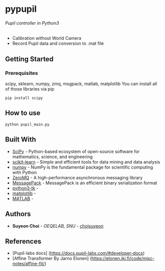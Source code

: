 # pypupil
###### Pupil controller in Python3
- Calibration without World Camera
- Record Pupil data and conversion to .mat file

## Getting Started



### Prerequisites
scipy, sklearn, numpy, zmq, msgpack, matlab, matplotlib
You can install all of those libraries via pip
```
pip install scipy
```


## How to use
```
python pupil_main.py
```

## Built With

* [SciPy](https://www.scipy.org/) - Python-based ecosystem of open-source software for mathematics, science, and engineering
* [scikit-learn](https://maven.apache.org/) - Simple and efficient tools for data mining and data analysis
* [numpy](https://scikit-learn.org/) - NumPy is the fundamental package for scientific computing with Python
* [ZeroMQ](https://zeromq.org/) - A high-performance asynchronous messaging library
* [MessagePack](https://msgpack.org/) - MessagePack is an efficient binary serialization format
* [python3-tk](#) -
* [matplotlib](#) -
* [MATLAB](#) -

## Authors

* **Suyeon Choi** - *OEQELAB, SNU* - [choisuyeon](https://github.com/choisuyeon)

## References
- [Pupil-labs docs] (https://docs.pupil-labs.com/#developer-docs)
- [Affine Transformer By Jarno Elonen] (https://elonen.iki.fi/code/misc-notes/affine-fit/)
